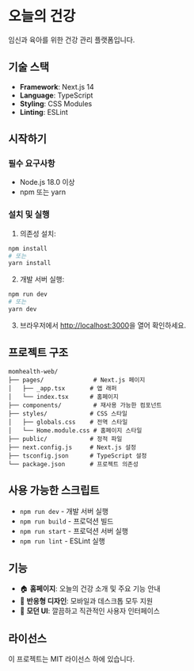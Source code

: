 # 오늘의 건강

임신과 육아를 위한 건강 관리 플랫폼입니다.

## 기술 스택

- **Framework**: Next.js 14
- **Language**: TypeScript
- **Styling**: CSS Modules
- **Linting**: ESLint

## 시작하기

### 필수 요구사항

- Node.js 18.0 이상
- npm 또는 yarn

### 설치 및 실행

1. 의존성 설치:

```bash
npm install
# 또는
yarn install
```

2. 개발 서버 실행:

```bash
npm run dev
# 또는
yarn dev
```

3. 브라우저에서 [http://localhost:3000](http://localhost:3000)을 열어 확인하세요.

## 프로젝트 구조

```
momhealth-web/
├── pages/              # Next.js 페이지
│   ├── _app.tsx       # 앱 래퍼
│   └── index.tsx      # 홈페이지
├── components/         # 재사용 가능한 컴포넌트
├── styles/            # CSS 스타일
│   ├── globals.css    # 전역 스타일
│   └── Home.module.css # 홈페이지 스타일
├── public/            # 정적 파일
├── next.config.js     # Next.js 설정
├── tsconfig.json      # TypeScript 설정
└── package.json       # 프로젝트 의존성
```

## 사용 가능한 스크립트

- `npm run dev` - 개발 서버 실행
- `npm run build` - 프로덕션 빌드
- `npm run start` - 프로덕션 서버 실행
- `npm run lint` - ESLint 실행

## 기능

- 🏠 **홈페이지**: 오늘의 건강 소개 및 주요 기능 안내
- 📱 **반응형 디자인**: 모바일과 데스크톱 모두 지원
- 🎨 **모던 UI**: 깔끔하고 직관적인 사용자 인터페이스

## 라이선스

이 프로젝트는 MIT 라이선스 하에 있습니다.
